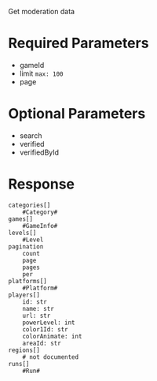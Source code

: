 Get moderation data

# Required Parameters
- gameId
- limit `max: 100`
- page

# Optional Parameters
- search
- verified
- verifiedById

# Response
```
categories[]
    #Category#
games[]
    #GameInfo#
levels[]
    #Level
pagination
    count
    page
    pages
    per
platforms[]
    #Platform#
players[]
    id: str
    name: str
    url: str
    powerLevel: int
    color1Id: str
    colorAnimate: int
    areaId: str
regions[]
    # not documented
runs[]
    #Run#
```